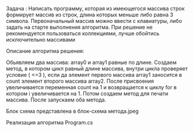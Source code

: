 Задача :
Написать программу, которая из имеющегося массива строк формирует массив из строк, длина которых меньше либо равна 3 символа. Первоначальный массив можно ввести с клавиатуры, либо задать на старте выполнения алгоритма. При решение не рекомендуется пользоваться коллекциями, лучше обойтись исключительно массивами

Описание алгоритма решения:

Обьявляем два массива: array0 и array1 равные по длине. Создаем метод, в котором цикл равный длине массива, внутри цикла проверяет условие ( <=3 ), если да элемент первого массива array1  заносится в count элемент второго массива array2. После присвоения увеличивается переменная count на 1 и возвращается к циклу for в котором i увеличивается на 1. Потом создаем метод для печати массива. После запускаем оба метода.

Блок схема представлена в блок-схема метода.jpeg

Реализация алгоритма Program.cs
